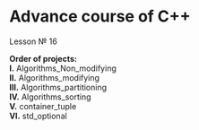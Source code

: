 # Advance course of C++ <br/>    
Lesson № 16 <br/>

<b>Order of projects:</b> <br/>
  <b>Ⅰ.</b>    Algorithms_Non_modifying <br/>
  <b>Ⅱ.</b>    Algorithms_modifying <br/>
  <b>Ⅲ.</b>   Algorithms_partitioning <br/>
  <b>Ⅳ.</b>   Algorithms_sorting <br/> 
  <b>Ⅴ.</b>    container_tuple <br/>
  <b>Ⅵ.</b>   std_optional
